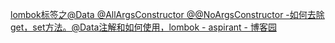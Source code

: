[lombok标签之@Data @AllArgsConstructor @@NoArgsConstructor -如何去除get，set方法。@Data注解和如何使用，lombok - aspirant - 博客园](https://www.cnblogs.com/aspirant/p/10298752.html)